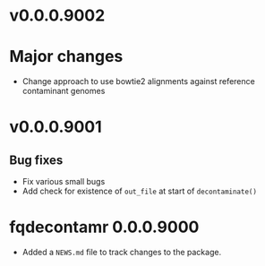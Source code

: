 # v0.0.0.9002

# Major changes

- Change approach to use bowtie2 alignments against reference contaminant
  genomes

# v0.0.0.9001

## Bug fixes

- Fix various small bugs
- Add check for existence of `out_file` at start of `decontaminate()`

# fqdecontamr 0.0.0.9000

- Added a `NEWS.md` file to track changes to the package.
